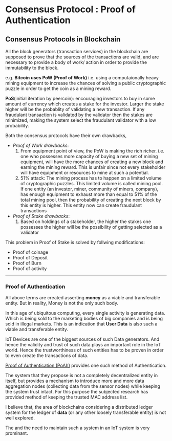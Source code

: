 # Consensus Protocol : Proof of Authentication #

## Consensus Protocols in Blockchain ##
All the block generators (transaction services) in the blockchain are supposed to prove that the sources of the transactions are valid, and are necessary to provide a body of work/ action in order to provide the immutability to the block. 

e.g. **Bitcoin uses PoW (Proof of Work)** i.e. using a computaionally heavy mining equipment to increase the chances of solving a public cryptographic puzzle in order to get the coin as a mining reward. 

**PoS**(initial iteration by peercoin): encouraging investors to buy in some amount of currency which creates a stake for the investor. Larger the stake higher will be the probablity of validating a new transaction. If any fraudulant transaction is validated by the validator then the stakes are minimized, making the system select the fraudulant validator with a low probability. 

Both the consensus protocols have their own drawbacks, 
- *Proof of Work drawbacks*:
    1. From equipment point of view, the PoW is making the rich richer. i.e. one who possesses more capacity of buying a new set of mining equipment, will have the more chances of creating a new block and earning the mining reward. This is unfair since not every stakeholder will have equipment or resources to mine at such a potential.
    2. 51% attack: The mining process has to happen on a limited volume of cryptographic puzzles. This limited volume is called mining pool. If one entity (an investor, miner, community of miners, company), has enough equipment to exhaust more than equal to 51% of the total mining pool, then the probability of creating the next block by this entity is higher. This entity now can create fraudulant transactions
&nbsp;
- *Proof of Stake drawbacks*: 
    1. Based on holdings of a stakeholder, the higher the stakes one possesses the higher will be the possibility of getting selected as a validator
    
This problem in Proof of Stake is solved by follwing modifications:
- Proof of coinage
- Proof of Deposit
- Proof of Burn
- Proof of activity 


---
### Proof of Authentication ###

All above terms are created asserting **money** as a viable and transferable entity. But in reality, Money is not the only such body.

In this age of ubiquitous computing, every single activity is generating data. Which is being sold to the marketing bodies of big companies and is being sold in illegal markets. This is an indication that **User Data** is also such a viable and transferable entity. 

IoT Devices are one of the biggest sources of such Data generators. And hence the validity and trust of such data plays an important role in the IoT world. Hence the trustworthiness of such entities has to be proven in order to even create the transactions of data.

[Proof of Authentication (PoAh)](https://ieeexplore.ieee.org/stamp/stamp.jsp?tp=&arnumber=9221187) provides one such method of Authentication. 

The system that they propose is not a completely decentralized entity in itself, but provides a mechanism to introduce more and more data aggregation nodes (collecting data from the sensor nodes) while keeping the system trust intact. For this purpose the subjected research has provided method of keeping the trusted MAC address list. 


I believe that, the area of blockchains considering a distributed ledger system for the ledger of **data** (or any other loosely transferable entity)  is not well explored. 

The and the need to maintain such a system in an IoT system is very prominant. 
